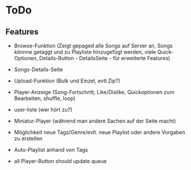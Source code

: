 # ToDo

## Features
- Browse-Funktion (Zeigt gepaged alle Songs auf Server an, Songs könnne getaggt und zu Playliste hinzugefügt werden, viele Quick-Optionen, Details-Button  - DetailsSeite -  für erweiterte Features)
- Songs-Details-Seite
- Upload-Funktion (Bulk und Einzel, evtl Zip?)
- Player-Anzeige (Song-Fortschritt, Like/Dislike, Quickoptionen zum Bearbeiten, shuffle, loop)
- user-liste (wer hört zu?)
- Miniatur-Player (während man andere Sachen auf der Seite macht)
- Möglichkeit neue Tags/Genre/evtl. neue Playlist oder andere Vorgaben zu erstellen
- Auto-Playlist anhand von Tags

- all Player-Button should update queue